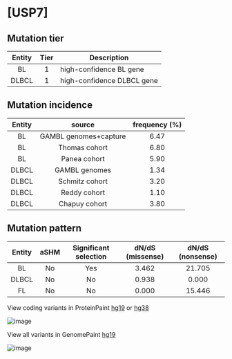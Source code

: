 # [USP7]

## Mutation tier

|Entity|Tier|Description               |
|:------:|:----:|--------------------------|
|BL    |1   |high-confidence BL gene   |
|DLBCL |1   |high-confidence DLBCL gene|
## Mutation incidence

|Entity|source               |frequency (%)|
|:------:|:---------------------:|:-------------:|
|BL    |GAMBL genomes+capture|6.47         |
|BL    |Thomas cohort        |6.80         |
|BL    |Panea cohort         |5.90         |
|DLBCL |GAMBL genomes        |1.34         |
|DLBCL |Schmitz cohort       |3.20         |
|DLBCL |Reddy cohort         |1.10         |
|DLBCL |Chapuy cohort        |3.80         |

## Mutation pattern

|Entity|aSHM|Significant selection|dN/dS (missense)|dN/dS (nonsense)|
|:------:|:----:|:---------------------:|:----------------:|:----------------:|
|BL    |No  |Yes                  |3.462           |21.705          |
|DLBCL |No  |No                   |0.938           | 0.000          |
|FL    |No  |No                   |0.000           |15.446          |



View coding variants in ProteinPaint [hg19](https://www.bcgsc.ca/downloads/morinlab/GAMBL/test/genes/USP7_protein.html)  or [hg38](https://www.bcgsc.ca/downloads/morinlab/GAMBL/test/genes/USP7_protein_hg38.html)

![image](../../images/proteinpaint/USP7_NM_003470.svg)

View all variants in GenomePaint [hg19](https://www.bcgsc.ca/downloads/morinlab/GAMBL/test/genes/USP7.html)

![image](../../images/proteinpaint/USP7.svg)
